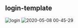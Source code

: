 ## login-template
 

![login](https://user-images.githubusercontent.com/56650527/81348828-81469680-90c7-11ea-86a3-db72fd9e2c20.png)
![2020-05-08 00-45-29](https://user-images.githubusercontent.com/56650527/81349180-28c3c900-90c8-11ea-9280-3a87986b11fc.gif)
